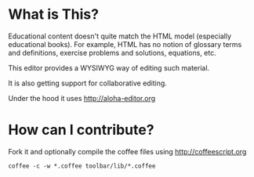 What is This?
=========

Educational content doesn't quite match the HTML model (especially educational books).
For example, HTML has no notion of glossary terms and definitions, exercise problems and solutions, equations, etc.

This editor provides a WYSIWYG way of editing such material.

It is also getting support for collaborative editing.

Under the hood it uses http://aloha-editor.org

 How can I contribute?
=======================

Fork it and optionally compile the coffee files using http://coffeescript.org

    coffee -c -w *.coffee toolbar/lib/*.coffee

